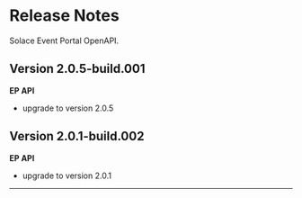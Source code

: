 # Release Notes

Solace Event Portal OpenAPI.

## Version 2.0.5-build.001

**EP API**
- upgrade to version 2.0.5

## Version 2.0.1-build.002

**EP API**
- upgrade to version 2.0.1

---
